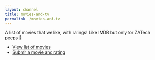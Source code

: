 ```yaml
---
layout: channel
title: movies-and-tv
permalink: /movies-and-tv
---
```


A list of movies that we like, with ratings! Like IMDB but only for ZATech peeps 🦄
- [View list of movies](https://docs.google.com/spreadsheets/d/e/2PACX-1vS1rw_JQAuZgB6ZNrjmHJVurJhdEeFt5mDKEaw-hocIFKCrGVOvMgNTrabMuMHNZxertSTo0fW4JUus/pubhtml?gid=239468049&single=true)
- [Submit a movie and rating](https://docs.google.com/forms/d/e/1FAIpQLSdGtbpBcLHdNhJ64YpWGOBaHQyLTsELBxGG7WTMFHH7EEsemg/viewform)
